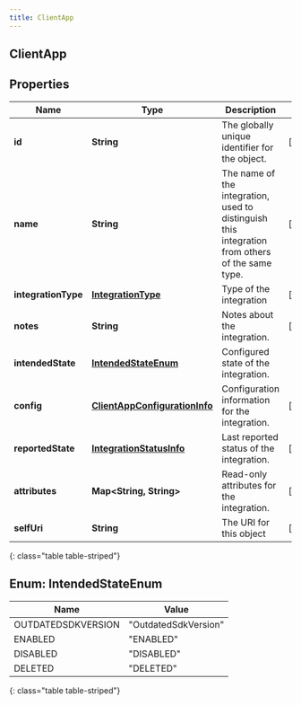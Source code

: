 ```yaml
---
title: ClientApp
---
```

## ClientApp


## Properties

| Name | Type | Description | Notes |
| ------------ | ------------- | ------------- | ------------- |
| **id** | **String** | The globally unique identifier for the object. |  [optional] |
| **name** | **String** | The name of the integration, used to distinguish this integration from others of the same type. |  [optional] |
| **integrationType** | [**IntegrationType**](IntegrationType.html) | Type of the integration |  [optional] |
| **notes** | **String** | Notes about the integration. |  [optional] |
| **intendedState** | [**IntendedStateEnum**](#IntendedStateEnum) | Configured state of the integration. |  |
| **config** | [**ClientAppConfigurationInfo**](ClientAppConfigurationInfo.html) | Configuration information for the integration. |  [optional] |
| **reportedState** | [**IntegrationStatusInfo**](IntegrationStatusInfo.html) | Last reported status of the integration. |  [optional] |
| **attributes** | **Map&lt;String, String&gt;** | Read-only attributes for the integration. |  [optional] |
| **selfUri** | **String** | The URI for this object |  [optional] |
{: class="table table-striped"}


<a name="IntendedStateEnum"></a>

## Enum: IntendedStateEnum

| Name | Value |
| ---- | ----- |
| OUTDATEDSDKVERSION | &quot;OutdatedSdkVersion&quot; |
| ENABLED | &quot;ENABLED&quot; |
| DISABLED | &quot;DISABLED&quot; |
| DELETED | &quot;DELETED&quot; |
{: class="table table-striped"}


